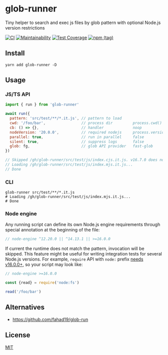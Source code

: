 # glob-runner
Tiny helper to search and exec js files by glob pattern with optional Node.js version restrictions

[![CI](https://github.com/antongolub/glob-runner/workflows/CI/badge.svg)](https://github.com/antongolub/glob-runner/actions)
[![Maintainability](https://api.codeclimate.com/v1/badges/b32153a28214edf1d06a/maintainability)](https://codeclimate.com/github/antongolub/glob-runner/maintainability)
[![Test Coverage](https://api.codeclimate.com/v1/badges/b32153a28214edf1d06a/test_coverage)](https://codeclimate.com/github/antongolub/glob-runner/test_coverage)
[![npm (tag)](https://img.shields.io/npm/v/glob-runner)](https://www.npmjs.com/package/glob-runner)

## Install
```shell
yarn add glob-runner -D
```

## Usage
### JS/TS API
```js
import { run } from 'glob-runner'

await run({
  pattern: 'src/test/**/*.it.js', // pattern to load
  cwd: '/foo/bar',                // process dir         process.cwd()
  cb: () => {},                   // handler             noop
  nodeVersion: '20.0.0',          // required nodejs     process.version
  parallel: true,                 // run in parallel     false
  silent: true,                   // suppress logs       false
  glob: fg,                       // glob API provider   fast-glob
})

// Skipped /gh/glob-runner/src/test/js/index.cjs.it.js. v16.7.0 does not satisfy ^12.20.0
// Loading /gh/glob-runner/src/test/js/index.mjs.it.js...
// Done
```

### CLI
```shell
glob-runner src/test/**/*.it.js
# Loading /gh/glob-runner/src/test/js/index.mjs.it.js...
# Done
```

### Node engine 
Any running script can define its own Node.js engine requirements
through special annotation at the beginning of the file:
```js
// node-engine ^12.20.0 || ^14.13.1 || >=16.0.0
```
If current the runtime does not match the pattern, invocation will be skipped.
This feature might be useful for writing integration tests for several Node.js versions.
For example, `require` API with `node:` prefix [needs v16.0.0+](https://nodejs.org/api/modules.html#modules_core_modules),
so your script may look like:

```js
// node-engine >=16.0.0

const {read} = require('node:fs')

read('/foo/bar')
```

## Alternatives
* https://github.com/fahad19/glob-run

## License
[MIT](./LICENSE)
